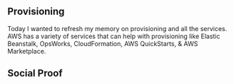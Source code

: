 

## Provisioning

Today I wanted to refresh my memory on provisioning and all the services. AWS has a variety of services that can help with provisioning like Elastic Beanstalk, OpsWorks, CloudFormation, AWS QuickStarts, & AWS Marketplace.


## Social Proof
